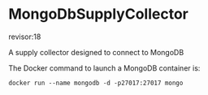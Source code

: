 # MongoDbSupplyCollector
revisor:18

A supply collector designed to connect to MongoDB

The Docker command to launch a MongoDB container is:

```docker run --name mongodb -d -p27017:27017 mongo```
